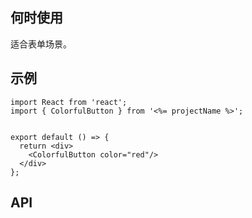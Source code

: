 ## 何时使用

适合表单场景。

## 示例

```tsx
import React from 'react';
import { ColorfulButton } from '<%= projectName %>';


export default () => {
  return <div>
    <ColorfulButton color="red"/>
  </div>
};
```

## API

<API hideTitle  src="@/components/colorful-button/colorful-button.tsx" />
